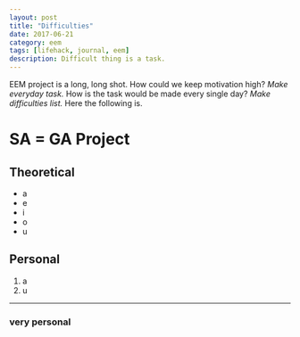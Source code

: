 ```yaml
---
layout: post
title: "Difficulties"
date: 2017-06-21
category: eem
tags: [lifehack, journal, eem]
description: Difficult thing is a task.
---
```


EEM project is a long, long shot. How could we keep motivation high? *Make everyday task.* How is the task would be made every single day?  *Make difficulties list.* Here the following is.

# SA = GA Project


## Theoretical
- a
- e
- i
- o
- u

## Personal
1. a
1. u

---
### very personal
